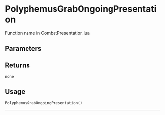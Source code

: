 # PolyphemusGrabOngoingPresentation
Function name in CombatPresentation.lua
## Parameters

## Returns
`none`
## Usage
```lua
PolyphemusGrabOngoingPresentation()
```
---
